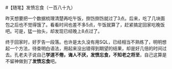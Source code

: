 #【随笔】发愤忘食（一百八十九）

昨天想要把一个数据梳理清楚再吃午饭，捯饬捯饬就过了3点。后来，吃了几块面包之后也不觉得饿了。看看时间也差不多5点，午饭就算了，赶紧搞定回家吃晚饭吧。可是，猛一抬头，却发现已经晚上8点过了。

终于回家时，好歹告一段落。也许是太久没有用SQL，已经相当不熟练了，明明想起一个方法，待查明白语法，用起来没出错得到期望的结果，却是好几倍的时间过去。孔老夫子说自己**学道不倦，诲人不厌，发愤忘食，不知老之将至**，自己这算是不留神做到了**发愤忘食**吧。